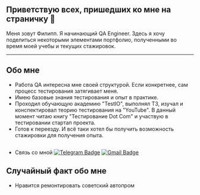 
## Приветствую всех, пришедших ко мне на страничку 👋

Меня зовут Филипп.
Я начинающий QA Engineer.
Здесь я хочу поделиться некоторыми элементами портфолио, полученными во время моей учебы и текущих стажировок.

---
  
## Обо мне

- Работа QA интересна мне своей структурой. Если конкретнее, сам процесс тестирования затягивает меня.
- Имею базовые знания тестирования и опыт в практике.
- Проходил обучающую академию "TestIO", выполнял ТЗ, изучал и конспектировал теорию тестирования на "YouTube". В данный момент читаю книгу "Тестирование Dot Com" и участвую в тестировании стартап проекта.
- Готов к переезду. И всё таки хотел бы получить возможность стажировки для получения опыта.

##

- Связь со мной [![Telegram Badge](https://img.shields.io/badge/-filimonovalexey-blue?style=flat&logo=Telegram&logoColor=white)](https://t.me/Philip_336) [![Gmail Badge](https://img.shields.io/badge/-Gmail-red?style=flat&logo=Gmail&logoColor=white)](mailto:filipp07102005@gmail.com)





## Случайный факт обо мне

- Нравится ремонтировать советский автопром
